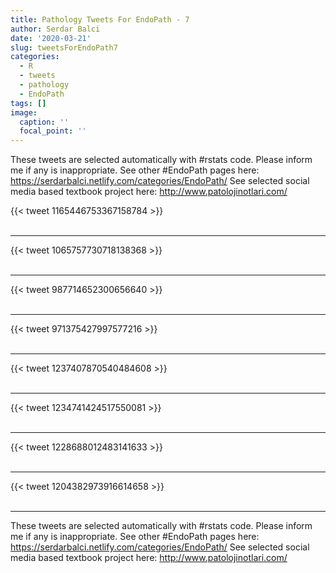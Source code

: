 ```yaml
---
title: Pathology Tweets For EndoPath - 7
author: Serdar Balci
date: '2020-03-21'
slug: tweetsForEndoPath7
categories:
  - R
  - tweets
  - pathology
  - EndoPath
tags: []
image:
  caption: ''
  focal_point: ''
---
```



These tweets are selected automatically with #rstats code. Please inform me if any is inappropriate.
See other #EndoPath pages here: https://serdarbalci.netlify.com/categories/EndoPath/ 
See selected social media based textbook project here: http://www.patolojinotlari.com/

{{< tweet 1165446753367158784 >}}
<br>
<br>
<hr>
{{< tweet 1065757730718138368 >}}
<br>
<br>
<hr>
{{< tweet 987714652300656640 >}}
<br>
<br>
<hr>
{{< tweet 971375427997577216 >}}
<br>
<br>
<hr>
{{< tweet 1237407870540484608 >}}
<br>
<br>
<hr>
{{< tweet 1234741424517550081 >}}
<br>
<br>
<hr>
{{< tweet 1228688012483141633 >}}
<br>
<br>
<hr>
{{< tweet 1204382973916614658 >}}
<br>
<br>
<hr>


These tweets are selected automatically with #rstats code. Please inform me if any is inappropriate.
See other #EndoPath pages here: https://serdarbalci.netlify.com/categories/EndoPath/ 
See selected social media based textbook project here: http://www.patolojinotlari.com/
